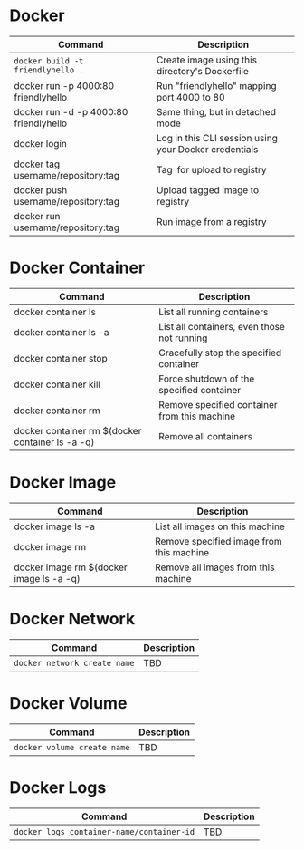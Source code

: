 
# Docker
|Command| Description|
|-------|------------|
|`docker build -t friendlyhello .`|Create image using this directory's Dockerfile|
|docker run -p 4000:80 friendlyhello|Run "friendlyhello" mapping port 4000 to 80|
|docker run -d -p 4000:80 friendlyhello|         Same thing, but in detached mode| 
|docker login|             Log in this CLI session using your Docker credentials|  
|docker tag <image> username/repository:tag|  Tag <image> for upload to registry|   
|docker push username/repository:tag|            Upload tagged image to registry|   
|docker run username/repository:tag|                   Run image from a registry|   

# Docker Container
|Command| Description|
|-------|------------|
|docker container ls  | List all running containers|
|docker container ls -a | List all containers, even those not running|   
|docker container stop <hash> | Gracefully stop the specified container|    
|docker container kill <hash> | Force shutdown of the specified container|    
|docker container rm <hash>   | Remove specified container from this machine|    
|docker container rm $(docker container ls -a -q) |  Remove all containers|    

# Docker Image
|Command| Description|
|-------|------------|
|docker image ls -a | List all images on this machine |  
|docker image rm <image id> | Remove specified image from this machine| 
|docker image rm $(docker image ls -a -q) | Remove all images from this machine| 
  
# Docker Network
|Command| Description|
|-------|------------|
|`docker network create name` | TBD |

# Docker Volume
|Command| Description|
|-------|------------|
|`docker volume create name` | TBD |

# Docker Logs
|Command| Description|
|-------|------------|
|`docker logs container-name/container-id` | TBD |
